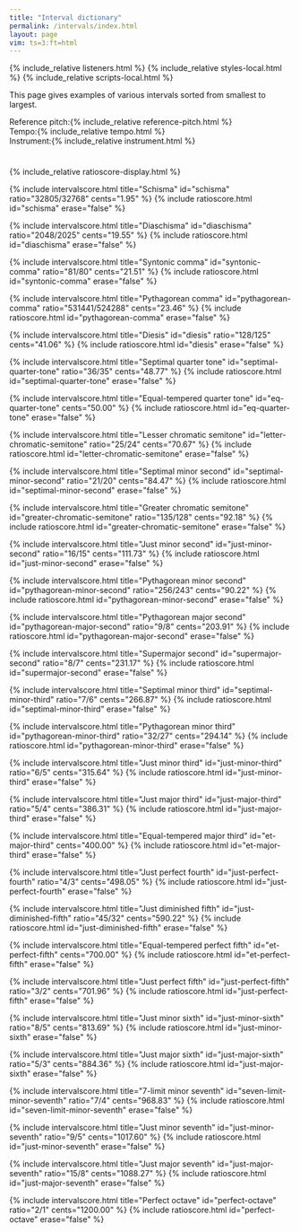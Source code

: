 ```yaml
---
title: "Interval dictionary"
permalink: /intervals/index.html
layout: page
vim: ts=3:ft=html
---
```


{% include_relative listeners.html %}
{% include_relative styles-local.html %}
{% include_relative scripts-local.html %}

This page gives examples of various intervals sorted from smallest to 
largest.

<nobr><label for="reference">Reference pitch:</label>{% include_relative reference-pitch.html %}</nobr>
<nobr><label for="tempo">Tempo:</label>{% include_relative tempo.html %}</nobr>
<nobr><label for="instrument">Instrument:</label>{% include_relative instrument.html %}</nobr>

<div style="height:10px;"></div>

{% include_relative ratioscore-display.html %}



{% include intervalscore.html
	title="Schisma"
	id="schisma"
	ratio="32805/32768"
	cents="1.95"
%}
{% include ratioscore.html id="schisma" erase="false" %}



{% include intervalscore.html
	title="Diaschisma"
	id="diaschisma"
	ratio="2048/2025"
	cents="19.55"
%}
{% include ratioscore.html id="diaschisma" erase="false" %}



{% include intervalscore.html
	title="Syntonic comma"
	id="syntonic-comma"
	ratio="81/80"
	cents="21.51"
%}
{% include ratioscore.html id="syntonic-comma" erase="false" %}



{% include intervalscore.html
	title="Pythagorean comma"
	id="pythagorean-comma"
	ratio="531441/524288"
	cents="23.46"
%}
{% include ratioscore.html id="pythagorean-comma" erase="false" %}



{% include intervalscore.html
	title="Diesis"
	id="diesis"
	ratio="128/125"
	cents="41.06"
%}
{% include ratioscore.html id="diesis" erase="false" %}



{% include intervalscore.html
	title="Septimal quarter tone"
	id="septimal-quarter-tone"
	ratio="36/35"
	cents="48.77"
%}
{% include ratioscore.html id="septimal-quarter-tone" erase="false" %}



{% include intervalscore.html
	title="Equal-tempered  quarter tone"
	id="eq-quarter-tone"
	cents="50.00"
%}
{% include ratioscore.html id="eq-quarter-tone" erase="false" %}



{% include intervalscore.html
	title="Lesser chromatic semitone"
	id="letter-chromatic-semitone"
	ratio="25/24"
	cents="70.67"
%}
{% include ratioscore.html id="letter-chromatic-semitone" erase="false" %}



{% include intervalscore.html
	title="Septimal minor second"
	id="septimal-minor-second"
	ratio="21/20"
	cents="84.47"
%}
{% include ratioscore.html id="septimal-minor-second" erase="false" %}



{% include intervalscore.html
	title="Greater chromatic semitone"
	id="greater-chromatic-semitone"
	ratio="135/128"
	cents="92.18"
%}
{% include ratioscore.html id="greater-chromatic-semitone" erase="false" %}



{% include intervalscore.html
	title="Just minor second"
	id="just-minor-second"
	ratio="16/15"
	cents="111.73"
%}
{% include ratioscore.html id="just-minor-second" erase="false" %}



{% include intervalscore.html
	title="Pythagorean minor second"
	id="pythagorean-minor-second"
	ratio="256/243"
	cents="90.22"
%}
{% include ratioscore.html id="pythagorean-minor-second" erase="false" %}



{% include intervalscore.html
	title="Pythagorean major second"
	id="pythagorean-major-second"
	ratio="9/8"
	cents="203.91"
%}
{% include ratioscore.html id="pythagorean-major-second" erase="false" %}



{% include intervalscore.html
	title="Supermajor second"
	id="supermajor-second"
	ratio="8/7"
	cents="231.17"
%}
{% include ratioscore.html id="supermajor-second" erase="false" %}



{% include intervalscore.html
	title="Septimal minor third"
	id="septimal-minor-third"
	ratio="7/6"
	cents="266.87"
%}
{% include ratioscore.html id="septimal-minor-third" erase="false" %}



{% include intervalscore.html
	title="Pythagorean minor third"
	id="pythagorean-minor-third"
	ratio="32/27"
	cents="294.14"
%}
{% include ratioscore.html id="pythagorean-minor-third" erase="false" %}



{% include intervalscore.html
	title="Just minor third"
	id="just-minor-third"
	ratio="6/5"
	cents="315.64"
%}
{% include ratioscore.html id="just-minor-third" erase="false" %}



{% include intervalscore.html
	title="Just major third"
	id="just-major-third"
	ratio="5/4"
	cents="386.31"
%}
{% include ratioscore.html id="just-major-third" erase="false" %}



{% include intervalscore.html
	title="Equal-tempered major third"
	id="et-major-third"
	cents="400.00"
%}
{% include ratioscore.html id="et-major-third" erase="false" %}



{% include intervalscore.html
	title="Just perfect fourth"
	id="just-perfect-fourth"
	ratio="4/3"
	cents="498.05"
%}
{% include ratioscore.html id="just-perfect-fourth" erase="false" %}



{% include intervalscore.html
	title="Just diminished fifth"
	id="just-diminished-fifth"
	ratio="45/32"
	cents="590.22"
%}
{% include ratioscore.html id="just-diminished-fifth" erase="false" %}



{% include intervalscore.html
	title="Equal-tempered perfect fifth"
	id="et-perfect-fifth"
	cents="700.00"
%}
{% include ratioscore.html id="et-perfect-fifth" erase="false" %}



{% include intervalscore.html
	title="Just perfect fifth"
	id="just-perfect-fifth"
	ratio="3/2"
	cents="701.96"
%}
{% include ratioscore.html id="just-perfect-fifth" erase="false" %}



{% include intervalscore.html
	title="Just minor sixth"
	id="just-minor-sixth"
	ratio="8/5"
	cents="813.69"
%}
{% include ratioscore.html id="just-minor-sixth" erase="false" %}



{% include intervalscore.html
	title="Just major sixth"
	id="just-major-sixth"
	ratio="5/3"
	cents="884.36"
%}
{% include ratioscore.html id="just-major-sixth" erase="false" %}



{% include intervalscore.html
	title="7-limit minor seventh"
	id="seven-limit-minor-seventh"
	ratio="7/4"
	cents="968.83"
%}
{% include ratioscore.html id="seven-limit-minor-seventh" erase="false" %}



{% include intervalscore.html
	title="Just minor seventh"
	id="just-minor-seventh"
	ratio="9/5"
	cents="1017.60"
%}
{% include ratioscore.html id="just-minor-seventh" erase="false" %}



{% include intervalscore.html
	title="Just major seventh"
	id="just-major-seventh"
	ratio="15/8"
	cents="1088.27"
%}
{% include ratioscore.html id="just-major-seventh" erase="false" %}



{% include intervalscore.html
	title="Perfect octave"
	id="perfect-octave"
	ratio="2/1"
	cents="1200.00"
%}
{% include ratioscore.html id="perfect-octave" erase="false" %}



